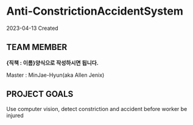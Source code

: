 # Anti-ConstrictionAccidentSystem

2023-04-13 Created

## TEAM MEMBER
**{직책 : 이름}양식으로 작성하시면 됩니다.**

Master : MinJae-Hyun(aka Allen Jenix)



## PROJECT GOALS
Use computer vision, detect constriction and  accident before worker be injured
